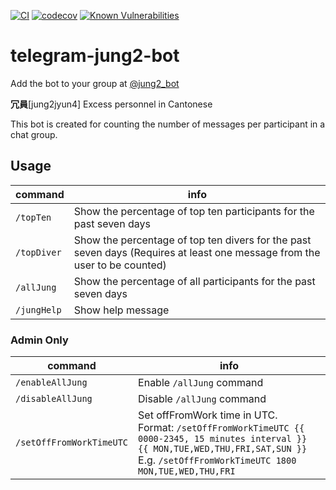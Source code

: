 [![CI](https://github.com/siutsin/telegram-jung2-bot/actions/workflows/ci.yaml/badge.svg)](https://github.com/siutsin/telegram-jung2-bot/actions/workflows/ci.yaml)
[![codecov](https://codecov.io/gh/siutsin/telegram-jung2-bot/branch/master/graph/badge.svg?token=0bIxFvEufG)](https://codecov.io/gh/siutsin/telegram-jung2-bot)
[![Known Vulnerabilities](https://snyk.io/test/github/siutsin/telegram-jung2-bot/badge.svg?targetFile=package.json)](https://snyk.io/test/github/siutsin/telegram-jung2-bot?targetFile=package.json)

# telegram-jung2-bot

Add the bot to your group at [@jung2_bot](https://bit.ly/github-jung2bot)

<b>冗員</b>[jung2jyun4] Excess personnel in Cantonese

This bot is created for counting the number of messages per participant in a chat group.

## Usage

| command     | info                                                                                                                      |
|-------------|---------------------------------------------------------------------------------------------------------------------------|
| `/topTen`   | Show the percentage of top ten participants for the past seven days                                                       |
| `/topDiver` | Show the percentage of top ten divers for the past seven days (Requires at least one message from the user to be counted) |
| `/allJung`  | Show the percentage of all participants for the past seven days                                                           |
| `/jungHelp` | Show help message                                                                                                         |

### Admin Only

| command                  | info                                                                                                                                                                                                |
|--------------------------|-----------------------------------------------------------------------------------------------------------------------------------------------------------------------------------------------------|
| `/enableAllJung`         | Enable `/allJung` command                                                                                                                                                                           |
| `/disableAllJung`        | Disable `/allJung` command                                                                                                                                                                          |
| `/setOffFromWorkTimeUTC` | Set offFromWork time in UTC.<br/>Format: `/setOffFromWorkTimeUTC {{ 0000-2345, 15 minutes interval }} {{ MON,TUE,WED,THU,FRI,SAT,SUN }}`<br/>E.g. `/setOffFromWorkTimeUTC 1800 MON,TUE,WED,THU,FRI` |
